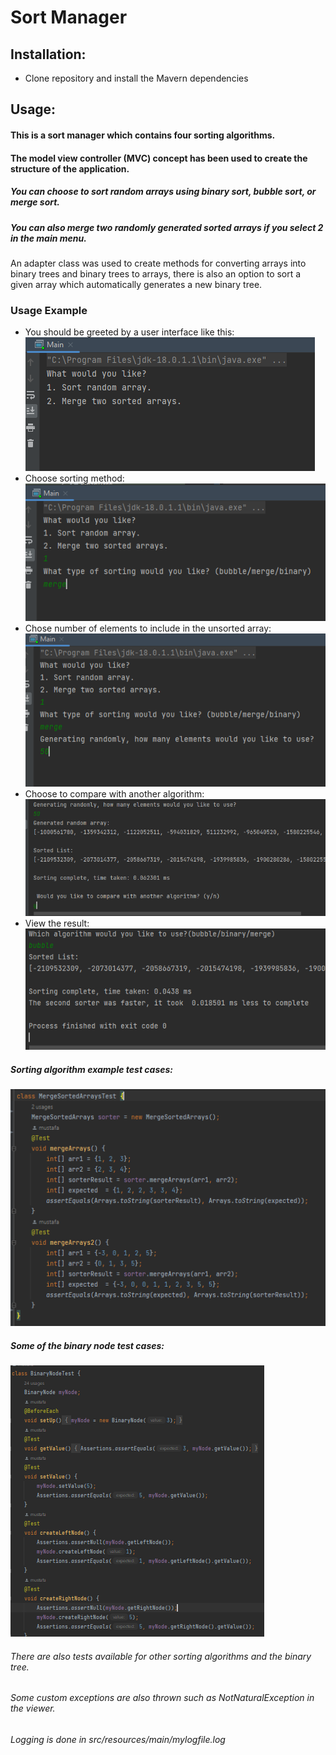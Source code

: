 # Sort Manager

## Installation:
- Clone repository and install the Mavern dependencies

## Usage:
#### This is a sort manager which contains four sorting algorithms.
#### The model view controller (MVC) concept has been used to create the structure of the application.
##### You can choose to sort random arrays using binary sort, bubble sort, or merge sort.
##### You can also merge two randomly generated sorted arrays if you select 2 in the main menu.
An adapter class was used to create methods for converting arrays into binary trees and binary trees to arrays,
there is also an option to sort a given array which automatically generates a new binary tree.

### Usage Example
- You should be greeted by a user interface like this:  
![img.png](img.png)  
- Choose sorting method:  
![img_1.png](img_1.png)
- Chose number of elements to include in the unsorted array:  
![img_2.png](img_2.png)  
- Choose to compare with another algorithm:  
![img_3.png](img_3.png)  
- View the result:  
![img_4.png](img_4.png)  

##### Sorting algorithm example test cases:  
![img_5.png](img_5.png)  
  
##### Some of the binary node test cases:  
![img_6.png](img_6.png)  


###### There are also tests available for other sorting algorithms and the binary tree.

###### Some custom exceptions are also thrown such as NotNaturalException in the viewer.
###### Logging is done in src/resources/main/mylogfile.log